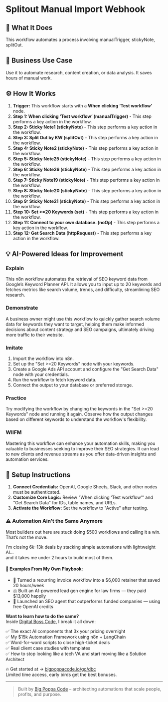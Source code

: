 # Splitout Manual Import Webhook

## 🚀 What It Does
This workflow automates a process involving manualTrigger, stickyNote, splitOut.

## 💼 Business Use Case
Use it to automate research, content creation, or data analysis. It saves hours of manual work.

## ⚙️ How It Works
1.  **Trigger:** This workflow starts with a **When clicking ‘Test workflow’** node.
2. **Step 1: When clicking ‘Test workflow’ (manualTrigger)** - This step performs a key action in the workflow.
3. **Step 2: Sticky Note1 (stickyNote)** - This step performs a key action in the workflow.
4. **Step 3: Split Out by KW (splitOut)** - This step performs a key action in the workflow.
5. **Step 4: Sticky Note2 (stickyNote)** - This step performs a key action in the workflow.
6. **Step 5: Sticky Note25 (stickyNote)** - This step performs a key action in the workflow.
7. **Step 6: Sticky Note26 (stickyNote)** - This step performs a key action in the workflow.
8. **Step 7: Sticky Note19 (stickyNote)** - This step performs a key action in the workflow.
9. **Step 8: Sticky Note20 (stickyNote)** - This step performs a key action in the workflow.
10. **Step 9: Sticky Note21 (stickyNote)** - This step performs a key action in the workflow.
11. **Step 10: Set >=20 Keywords (set)** - This step performs a key action in the workflow.
12. **Step 11: Connect to your own database. (noOp)** - This step performs a key action in the workflow.
13. **Step 12: Get Search Data (httpRequest)** - This step performs a key action in the workflow.

## 💡 AI-Powered Ideas for Improvement
### Explain
This n8n workflow automates the retrieval of SEO keyword data from Google’s Keyword Planner API. It allows you to input up to 20 keywords and fetches metrics like search volume, trends, and difficulty, streamlining SEO research.

### Demonstrate
A business owner might use this workflow to quickly gather search volume data for keywords they want to target, helping them make informed decisions about content strategy and SEO campaigns, ultimately driving more traffic to their website.

### Imitate
1. Import the workflow into n8n.
2. Set up the "Set >=20 Keywords" node with your keywords.
3. Create a Google Ads API account and configure the "Get Search Data" node with your credentials.
4. Run the workflow to fetch keyword data.
5. Connect the output to your database or preferred storage.

### Practice
Try modifying the workflow by changing the keywords in the "Set >=20 Keywords" node and running it again. Observe how the output changes based on different keywords to understand the workflow's flexibility.

### WIIFM
Mastering this workflow can enhance your automation skills, making you valuable to businesses seeking to improve their SEO strategies. It can lead to new clients and revenue streams as you offer data-driven insights and automation services.

## 🔧 Setup Instructions
1. **Connect Credentials:** OpenAI, Google Sheets, Slack, and other nodes must be authenticated.
2. **Customize Core Logic:** Review "When clicking ‘Test workflow’" and "Get Search Data" for IDs, table names, and URLs.
3. **Activate the Workflow:** Set the workflow to "Active" after testing.

### ⚠️ Automation Ain’t the Same Anymore

Most builders out here are stuck doing $500 workflows and calling it a win.  
That’s not the move.  

I'm closing $6k–$13k deals by stacking simple automations with lightweight AI...  
and it takes me under 2 hours to build most of them.

#### 🧠 Examples From My Own Playbook:
- 🔁 Turned a recurring invoice workflow into a $6,000 retainer that saved 20 hours/week  
- ⚖️ Built an AI-powered lead gen engine for law firms — they paid $13,000 happily  
- 🚀 Launched an SEO agent that outperforms funded companies — using free OpenAI credits  

**Want to learn how to do the same?**  
Inside [Digital Boss Code](https://bigpoppacode.io/go/dbc), I break it all down:

✅ The exact AI components that 3x your pricing overnight  
✅ My $15k Automation Framework using n8n + LangChain  
✅ Word-for-word scripts to close high-ticket deals  
✅ Real client case studies with templates  
✅ How to stop looking like a tech VA and start moving like a Solution Architect  

🔥 Get started at → [bigpoppacode.io/go/dbc](https://bigpoppacode.io/go/dbc)  
Limited time access, early birds get the best bonuses.

---
> Built by [Big Poppa Code](https://bigpoppacode.io) – architecting automations that scale people, profits, and purpose.
